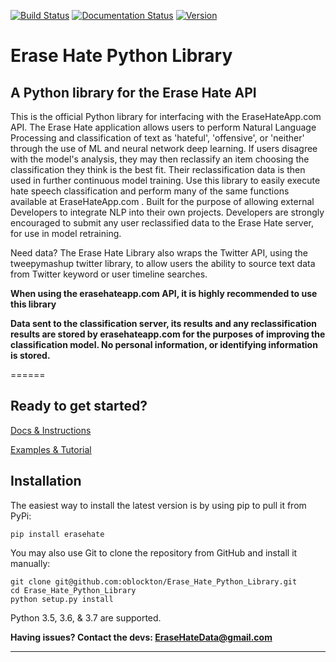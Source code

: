 
[![Build Status](https://img.shields.io/badge/build-passing-brightgreen)](https://github.com/oblockton/Erase-Hate-Versioning)
[![Documentation Status](http://img.shields.io/badge/docs-v1.0.0-brightgreen.svg?style=flat)](https://github.com/oblockton/Erase-Hate-Versioning)
[![Version](https://img.shields.io/badge/version-1.0.0-blue)](https://pypi.org/project/erasehate/)


# Erase Hate Python Library
## A Python library for the Erase Hate API

This is the official Python library for interfacing with the EraseHateApp.com API. The Erase Hate application allows users to perform Natural Language Processing and classification of text as 'hateful', 'offensive', or 'neither' through the use of ML and neural network deep learning. If users disagree with the model's analysis, they may then reclassify an item choosing the classification they think is the best fit. Their reclassification data is then used in further continuous model training. Use this library to easily execute hate speech classification and perform many of the same functions available at EraseHateApp.com . Built for the purpose of allowing external Developers to integrate NLP into their own projects. Developers are strongly encouraged to submit any user reclassified data to the Erase Hate server, for use in model retraining.   

Need data?
  The Erase Hate Library also wraps the Twitter API, using the tweepymashup twitter library, to allow users the ability to source text data from Twitter keyword or user timeline searches.

**When using the erasehateapp.com API, it is highly recommended to use this library**

**Data sent to the classification server, its results and any reclassification results are stored by erasehateapp.com for the purposes of improving the classification model. No personal information, or identifying information is stored.**

======
## Ready to get started?
[Docs & Instructions](https://github.com/oblockton/Erase-Hate-Versioning/blob/master/Version2.5_10_9_2019/Main/api_README.md 'Documentation')

[Examples & Tutorial](https://github.com/oblockton/Erase-Hate-Versioning/blob/master/Version2.5_10_9_2019/Main/api_README.md 'Examples')

Installation
------------
The easiest way to install the latest version
is by using pip to pull it from PyPi:

    pip install erasehate

You may also use Git to clone the repository from
GitHub and install it manually:

    git clone git@github.com:oblockton/Erase_Hate_Python_Library.git
    cd Erase_Hate_Python_Library
    python setup.py install

Python 3.5, 3.6, & 3.7 are supported.

**Having issues? Contact the devs: EraseHateData@gmail.com**

---
